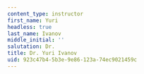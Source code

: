```yaml
---
content_type: instructor
first_name: Yuri
headless: true
last_name: Ivanov
middle_initial: ''
salutation: Dr.
title: Dr. Yuri Ivanov
uid: 923c47b4-5b3e-9e86-123a-74ec9021459c
---
```

